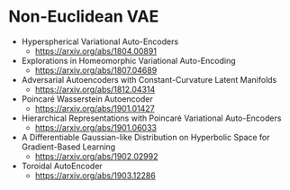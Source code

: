 # Non-Euclidean VAE

* Hyperspherical Variational Auto-Encoders
  * https://arxiv.org/abs/1804.00891
* Explorations in Homeomorphic Variational Auto-Encoding
  * https://arxiv.org/abs/1807.04689
* Adversarial Autoencoders with Constant-Curvature Latent Manifolds
  * https://arxiv.org/abs/1812.04314
* Poincaré Wasserstein Autoencoder
  * https://arxiv.org/abs/1901.01427
* Hierarchical Representations with Poincaré Variational Auto-Encoders
  * https://arxiv.org/abs/1901.06033
* A Differentiable Gaussian-like Distribution on Hyperbolic Space for Gradient-Based Learning
  * https://arxiv.org/abs/1902.02992
* Toroidal AutoEncoder
  * https://arxiv.org/abs/1903.12286
